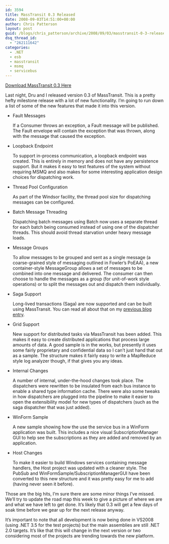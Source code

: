 ```yaml
---
id: 3594
title: MassTransit 0.3 Released
date: 2008-09-03T14:51:00+00:00
author: Chris Patterson
layout: post
guid: /blogs/chris_patterson/archive/2008/09/03/masstransit-0-3-released.aspx
dsq_thread_id:
  - "262111642"
categories:
  - .NET
  - esb
  - masstransit
  - msmq
  - servicebus
---
```

<a href="http://code.google.com/p/masstransit/downloads/list" target="_blank">Download MassTransit 0.3 Here</a> 

Last night, Dru and I released version 0.3 of MassTransit. This is a pretty hefty milestone release with a lot of new functionality. I&#8217;m going to run down a list of some of the new features that made it into this version. 

  * Fault Messages
  
    If a Consumer throws an exception, a Fault<T> message will be published. The Fault envelope will contain the exception that was thrown, along with the message that caused the exception. 
  * Loopback Endpoint
  
    To support in-process communication, a loopback endpoint was created. This is entirely in memory and does not have any persistence support. But it makes it easy to test features of the system without requiring MSMQ and also makes for some interesting application design choices for dispatching work.
  * Thread Pool Configuration
  
    As part of the Windsor facility, the thread pool size for dispatching messages can be configured.
  * Batch Message Threading
  
    Dispatching batch messages using Batch<T> now uses a separate thread for each batch being consumed instead of using one of the dispatcher threads. This should avoid thread starvation under heavy message loads.
  * Message Groups
  
    To allow messages to be grouped and sent as a single message (a coarse-grained style of messaging outlined in Fowler&#8217;s PoEAA), a new container-style MessageGroup allows a set of messages to be combined into one message and delivered. The consumer can then choose to handle the messages as a group (for unit-of-work style operations) or to split the messages out and dispatch them individually.
  * Saga Support
  
    Long-lived transactions (Saga) are now supported and can be built using MassTransit. You can read all about that on my [previous blog entry](http://blog.phatboyg.com/2008/08/28/managing-long-lived-transactions-with-masstransitsaga/). 
  * Grid Support
  
    New support for distributed tasks via MassTransit has been added. This makes it easy to create distributed applications that process large amounts of data. A good sample is in the works, but presently it uses some fairly proprietary and confidential data so I can&#8217;t just hand that out as a sample. The structure makes it fairly easy to write a MapReduce style log analyzer though, if that gives you any ideas.
  * Internal Changes
  
    A number of internal, under-the-hood changes took place. The dispatchers were rewritten to be insulated from each bus instance to enable a shared type information cache. There were also some tweaks in how dispatchers are plugged into the pipeline to make it easier to open the extensibility model for new types of dispatchers (such as the saga dispatcher that was just added).
  * WinForm Sample
  
    A new sample showing how the use the service bus in a WinForm application was built. This includes a nice visual SubscriptionManager GUI to help see the subscriptions as they are added and removed by an application.
  * Host Changes
  
    To make it easier to build Windows services containing message handlers, the Host project was updated with a cleaner style. The PubSub and WinFormSample/SubscriptionManagerGUI have been converted to this new structure and it was pretty easy for me to add (having never seen it before).

Those are the big hits, I&#8217;m sure there are some minor things I&#8217;ve missed. We&#8217;ll try to update the road map this week to give a picture of where we are and what we have left to get done. It&#8217;s likely that 0.3 will get a few days of soak time before we gear up for the next release anyway. 

It&#8217;s important to note that all development is now being done in VS2008 (using .NET 3.5 for the test projects) but the main assemblies are still .NET 2.0 targets. It&#8217;s like that this will change in the next version or two considering most of the projects are trending towards the new platform.